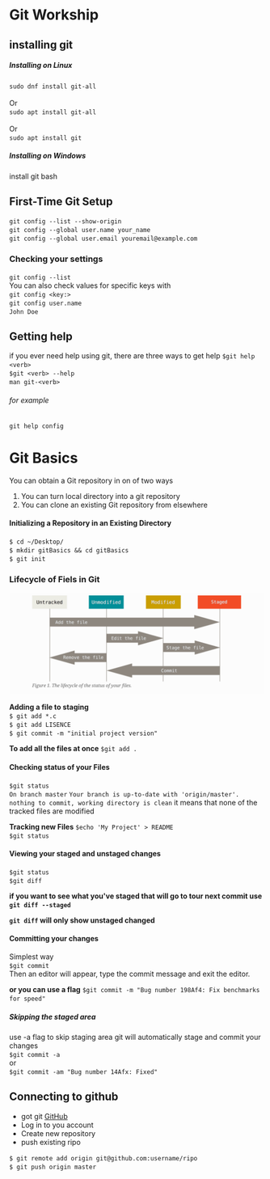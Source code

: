 # Git Workship

## installing git
##### Installing on Linux
`sudo dnf install git-all`<br>
<br> Or </br>
`sudo apt install git-all`<br>
<br> Or </br>
`sudo apt install git`


##### Installing on Windows
install git bash


## First-Time Git Setup
`git config --list --show-origin`<br>
`git config --global user.name your_name`<br>
`git config --global user.email youremail@example.com`<br>


### Checking your settings
`git config --list`<br>
You can also check values for specific keys with<br> `git config <key:>`<br>
`git config user.name`<br>
`John Doe`<br>


## Getting help
if you ever need help using git, there are three ways to get help
`$git help <verb>`<br>
`$git <verb> --help`<br>
`man git-<verb>`

###### for example
`git help config`<br>


# Git Basics

You can obtain a Git repository in on of two ways
<ol>
	<li>You can turn local directory into a git repository</li>
	<li>You can clone an existing Git repository from elsewhere</li>
</ol>

#### Initializing a Repository in an Existing Directory
`$ cd ~/Desktop/`<br>
`$ mkdir gitBasics && cd gitBasics`<br>
`$ git init`<br>


### Lifecycle of Fiels in Git
<img src="./images/workflow.PNG">

**Adding a file to staging**<br>
`$ git add *.c`<br>
`$ git add LISENCE`<br>
`$ git commit -m "initial project version"`<br>


**To add all the files at once**
`$git add .`


#### Checking status of your Files
`$git status`<br>
`On branch master`
`Your branch is up-to-date with 'origin/master'.`
`nothing to commit, working directory is clean`
it means that none of the tracked files are modified


**Tracking new Files**
`$echo 'My Project' > README`<br>
`$git status`<br>


#### Viewing your staged and unstaged changes


`$git status`<br>
`$git diff`<br>

**if you want to see what you've staged that will go to tour next commit use `git diff
--staged`**<br>

**`git diff` will only show unstaged changed**


#### Committing your changes

Simplest way<br>
`$git commit`<br>
Then an editor will appear, type the commit message and exit the editor.

**or you can use a flag**
`$git commit -m "Bug number 198Af4: Fix benchmarks for speed"`<br>


##### Skipping the staged area
use -a flag to skip staging area git will automatically stage and commit your changes<br>
`$git commit -a`<br>
or<br>
`$git commit -am "Bug number 14Afx: Fixed"`<br>


## Connecting to github
* got git [GitHub](http://github.com) 
* Log in to you account
* Create new repository
* push existing ripo 

`$ git remote add origin git@github.com:username/ripo`<br>
`$ git push origin master`<br>

